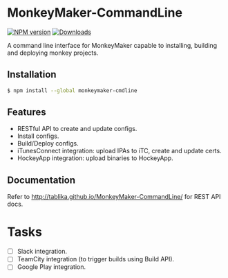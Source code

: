 [npm-url]: https://npmjs.com/package/monkeymaker-cmdline
[downloads-image]: http://img.shields.io/npm/dm/monkeymaker-cmdline.svg
[npm-image]: http://img.shields.io/npm/v/monkeymaker-cmdline.svg
# MonkeyMaker-CommandLine
[![NPM version][npm-image]][npm-url] [![Downloads][downloads-image]][npm-url]

A command line interface for MonkeyMaker capable to installing, building and deploying monkey projects.

## Installation

```bash
$ npm install --global monkeymaker-cmdline
```

## Features

  * RESTful API to create and update configs.
  * Install configs.
  * Build/Deploy configs.
  * iTunesConnect integration: upload IPAs to iTC, create and update certs.
  * HockeyApp integration: upload binaries to HockeyApp.
 
## Documentation
Refer to http://tablika.github.io/MonkeyMaker-CommandLine/ for REST API docs.

# Tasks
- [ ] Slack integration.
- [ ] TeamCity integration (to trigger builds using Build API).
- [ ] Google Play integration.
